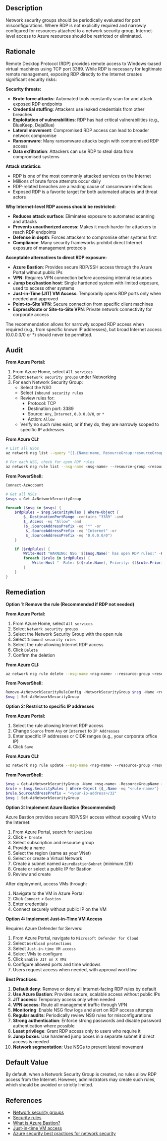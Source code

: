 ## Description

Network security groups should be periodically evaluated for port misconfigurations. Where RDP is not explicitly required and narrowly configured for resources attached to a network security group, Internet-level access to Azure resources should be restricted or eliminated.

## Rationale

Remote Desktop Protocol (RDP) provides remote access to Windows-based virtual machines using TCP port 3389. While RDP is necessary for legitimate remote management, exposing RDP directly to the Internet creates significant security risks:

**Security threats:**
- **Brute force attacks**: Automated tools constantly scan for and attack exposed RDP endpoints
- **Credential stuffing**: Attackers use leaked credentials from other breaches
- **Exploitation of vulnerabilities**: RDP has had critical vulnerabilities (e.g., BlueKeep, DejaBlue)
- **Lateral movement**: Compromised RDP access can lead to broader network compromise
- **Ransomware**: Many ransomware attacks begin with compromised RDP access
- **Data exfiltration**: Attackers can use RDP to steal data from compromised systems

**Attack statistics:**
- RDP is one of the most commonly attacked services on the Internet
- Millions of brute force attempts occur daily
- RDP-related breaches are a leading cause of ransomware infections
- Exposed RDP is a favorite target for both automated attacks and threat actors

**Why Internet-level RDP access should be restricted:**
- **Reduces attack surface**: Eliminates exposure to automated scanning and attacks
- **Prevents unauthorized access**: Makes it much harder for attackers to reach RDP endpoints
- **Defense in depth**: Forces attackers to compromise other systems first
- **Compliance**: Many security frameworks prohibit direct Internet exposure of management protocols

**Acceptable alternatives to direct RDP exposure:**
- **Azure Bastion**: Provides secure RDP/SSH access through the Azure Portal without public IPs
- **VPN**: Requires VPN connection before accessing internal resources
- **Jump box/bastion host**: Single hardened system with limited exposure, used to access other systems
- **Just-in-Time (JIT) VM Access**: Temporarily opens RDP ports only when needed and approved
- **Point-to-Site VPN**: Secure connection from specific client machines
- **ExpressRoute or Site-to-Site VPN**: Private network connectivity for corporate access

The recommendation allows for narrowly scoped RDP access when required (e.g., from specific known IP addresses), but broad Internet access (0.0.0.0/0 or *) should never be permitted.

## Audit

**From Azure Portal:**

1. From Azure Home, select `All services`
2. Select `Network security groups` under Networking
3. For each Network Security Group:
   - Select the NSG
   - Select `Inbound security rules`
   - Review rules for:
     - Protocol: TCP
     - Destination port: 3389
     - Source: `Any`, `Internet`, `0.0.0.0/0`, or `*`
     - Action: `Allow`
   - Verify no such rules exist, or if they do, they are narrowly scoped to specific IP addresses

**From Azure CLI:**

```bash
# List all NSGs
az network nsg list --query "[].{Name:name, ResourceGroup:resourceGroup}" -o table

# For each NSG, check for open RDP rules
az network nsg rule list --nsg-name <nsg-name> --resource-group <resource-group-name> --query "[?destinationPortRange=='3389' && access=='Allow' && (sourceAddressPrefix=='*' || sourceAddressPrefix=='Internet' || sourceAddressPrefix=='0.0.0.0/0')].{Name:name, Priority:priority, Source:sourceAddressPrefix, Destination:destinationAddressPrefix}" -o table
```

**From PowerShell:**

```powershell
Connect-AzAccount

# Get all NSGs
$nsgs = Get-AzNetworkSecurityGroup

foreach ($nsg in $nsgs) {
    $rdpRules = $nsg.SecurityRules | Where-Object {
        $_.DestinationPortRange -contains "3389" -and
        $_.Access -eq "Allow" -and
        ($_.SourceAddressPrefix -eq "*" -or
         $_.SourceAddressPrefix -eq "Internet" -or
         $_.SourceAddressPrefix -eq "0.0.0.0/0")
    }

    if ($rdpRules) {
        Write-Host "WARNING: NSG '$($nsg.Name)' has open RDP rules:" -ForegroundColor Red
        foreach ($rule in $rdpRules) {
            Write-Host "  Rule: $($rule.Name), Priority: $($rule.Priority), Source: $($rule.SourceAddressPrefix)"
        }
    }
}
```

## Remediation

**Option 1: Remove the rule (Recommended if RDP not needed)**

**From Azure Portal:**
1. From Azure Home, select `All services`
2. Select `Network security groups`
3. Select the Network Security Group with the open rule
4. Select `Inbound security rules`
5. Select the rule allowing Internet RDP access
6. Click `Delete`
7. Confirm the deletion

**From Azure CLI:**
```bash
az network nsg rule delete --nsg-name <nsg-name> --resource-group <resource-group-name> --name <rule-name>
```

**From PowerShell:**
```powershell
Remove-AzNetworkSecurityRuleConfig -NetworkSecurityGroup $nsg -Name <rule-name>
$nsg | Set-AzNetworkSecurityGroup
```

**Option 2: Restrict to specific IP addresses**

**From Azure Portal:**
1. Select the rule allowing Internet RDP access
2. Change `Source` from `Any` or `Internet` to `IP Addresses`
3. Enter specific IP addresses or CIDR ranges (e.g., your corporate office IP)
4. Click `Save`

**From Azure CLI:**
```bash
az network nsg rule update --nsg-name <nsg-name> --resource-group <resource-group-name> --name <rule-name> --source-address-prefixes <your-ip-address>/32
```

**From PowerShell:**
```powershell
$nsg = Get-AzNetworkSecurityGroup -Name <nsg-name> -ResourceGroupName <resource-group-name>
$rule = $nsg.SecurityRules | Where-Object {$_.Name -eq "<rule-name>"}
$rule.SourceAddressPrefix = "<your-ip-address>/32"
$nsg | Set-AzNetworkSecurityGroup
```

**Option 3: Implement Azure Bastion (Recommended)**

Azure Bastion provides secure RDP/SSH access without exposing VMs to the Internet:

1. From Azure Portal, search for `Bastions`
2. Click `+ Create`
3. Select subscription and resource group
4. Provide a name
5. Select the region (same as your VNet)
6. Select or create a Virtual Network
7. Create a subnet named `AzureBastionSubnet` (minimum /26)
8. Create or select a public IP for Bastion
9. Review and create

After deployment, access VMs through:
1. Navigate to the VM in Azure Portal
2. Click `Connect` > `Bastion`
3. Enter credentials
4. Connect securely without public IP on the VM

**Option 4: Implement Just-in-Time VM Access**

Requires Azure Defender for Servers:

1. From Azure Portal, navigate to `Microsoft Defender for Cloud`
2. Select `Workload protections`
3. Select `Just-in-time VM access`
4. Select VMs to configure
5. Click `Enable JIT on X VMs`
6. Configure allowed ports and time windows
7. Users request access when needed, with approval workflow

**Best Practices:**

1. **Default deny**: Remove or deny all Internet-facing RDP rules by default
2. **Use Azure Bastion**: Provides secure, scalable access without public IPs
3. **JIT access**: Temporary access only when needed
4. **VPN access**: Route all management traffic through VPN
5. **Monitoring**: Enable NSG flow logs and alert on RDP access attempts
6. **Regular audits**: Periodically review NSG rules for misconfigurations
7. **Strong authentication**: Enforce strong passwords and disable password authentication where possible
8. **Least privilege**: Grant RDP access only to users who require it
9. **Jump boxes**: Use hardened jump boxes in a separate subnet if direct access is needed
10. **Network segmentation**: Use NSGs to prevent lateral movement

## Default Value

By default, when a Network Security Group is created, no rules allow RDP access from the Internet. However, administrators may create such rules, which should be avoided or strictly limited.

## References

- [Network security groups](https://docs.microsoft.com/en-us/azure/virtual-network/network-security-groups-overview)
- [Security rules](https://docs.microsoft.com/en-us/azure/virtual-network/network-security-groups-overview#security-rules)
- [What is Azure Bastion?](https://docs.microsoft.com/en-us/azure/bastion/bastion-overview)
- [Just-in-time VM access](https://docs.microsoft.com/en-us/azure/defender-for-cloud/just-in-time-access-usage)
- [Azure security best practices for network security](https://docs.microsoft.com/en-us/azure/security/fundamentals/network-best-practices)

